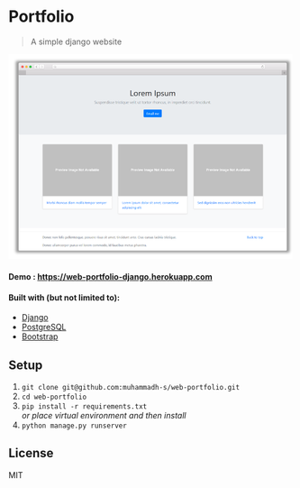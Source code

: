 # Portfolio 
> A simple django website

<img src="screenshot.png" alt="logo"/>

#### Demo : https://web-portfolio-django.herokuapp.com

#### Built with (but not limited to):
- [Django](https://github.com/django/django)
- [PostgreSQL](https://www.postgresql.org/)
- [Bootstrap](https://github.com/twbs/bootstrap)

## Setup

1. `git clone git@github.com:muhammadh-s/web-portfolio.git`
2. `cd web-portfolio`
3. `pip install -r requirements.txt`  
   _or place virtual environment and then install_
4. `python manage.py runserver`

## License
MIT
